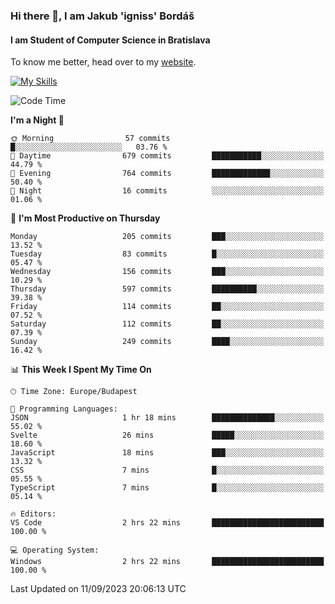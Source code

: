 ### Hi there 👋, I am Jakub 'igniss' Bordáš

#### I am Student of Computer Science in Bratislava
To know me better, head over to my [website](https://bordas.sk).

[![My Skills](https://skillicons.dev/icons?i=js,html,css,figma,svelte,java,kotlin,python,postgresql,typescript,nest,nodejs)](https://bordas.sk)


<!--START_SECTION:waka-->
![Code Time](http://img.shields.io/badge/Code%20Time-1%2C205%20hrs%203%20mins-blue)

**I'm a Night 🦉** 

```text
🌞 Morning                57 commits          █░░░░░░░░░░░░░░░░░░░░░░░░   03.76 % 
🌆 Daytime                679 commits         ███████████░░░░░░░░░░░░░░   44.79 % 
🌃 Evening                764 commits         █████████████░░░░░░░░░░░░   50.40 % 
🌙 Night                  16 commits          ░░░░░░░░░░░░░░░░░░░░░░░░░   01.06 % 
```
📅 **I'm Most Productive on Thursday** 

```text
Monday                   205 commits         ███░░░░░░░░░░░░░░░░░░░░░░   13.52 % 
Tuesday                  83 commits          █░░░░░░░░░░░░░░░░░░░░░░░░   05.47 % 
Wednesday                156 commits         ███░░░░░░░░░░░░░░░░░░░░░░   10.29 % 
Thursday                 597 commits         ██████████░░░░░░░░░░░░░░░   39.38 % 
Friday                   114 commits         ██░░░░░░░░░░░░░░░░░░░░░░░   07.52 % 
Saturday                 112 commits         ██░░░░░░░░░░░░░░░░░░░░░░░   07.39 % 
Sunday                   249 commits         ████░░░░░░░░░░░░░░░░░░░░░   16.42 % 
```


📊 **This Week I Spent My Time On** 

```text
🕑︎ Time Zone: Europe/Budapest

💬 Programming Languages: 
JSON                     1 hr 18 mins        ██████████████░░░░░░░░░░░   55.02 % 
Svelte                   26 mins             █████░░░░░░░░░░░░░░░░░░░░   18.60 % 
JavaScript               18 mins             ███░░░░░░░░░░░░░░░░░░░░░░   13.32 % 
CSS                      7 mins              █░░░░░░░░░░░░░░░░░░░░░░░░   05.55 % 
TypeScript               7 mins              █░░░░░░░░░░░░░░░░░░░░░░░░   05.14 % 

🔥 Editors: 
VS Code                  2 hrs 22 mins       █████████████████████████   100.00 % 

💻 Operating System: 
Windows                  2 hrs 22 mins       █████████████████████████   100.00 % 
```


 Last Updated on 11/09/2023 20:06:13 UTC
<!--END_SECTION:waka-->
